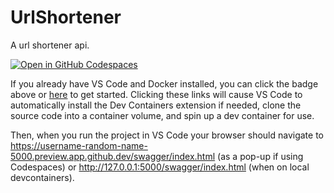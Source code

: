 # UrlShortener

A url shortener api.

[![Open in GitHub Codespaces](https://github.com/codespaces/badge.svg)](https://codespaces.new/csabaszilveszter/UrlShortener)

If you already have VS Code and Docker installed, you can click the badge above or [here](https://vscode.dev/redirect?url=vscode://ms-vscode-remote.remote-containers/cloneInVolume?url=https://github.com/csabaszilveszter/UrlShortener) to get started. Clicking these links will cause VS Code to automatically install the Dev Containers extension if needed, clone the source code into a container volume, and spin up a dev container for use.

Then, when you run the project in VS Code your browser should navigate to <https://username-random-name-5000.preview.app.github.dev/swagger/index.html> (as a pop-up if using Codespaces) or <http://127.0.0.1:5000/swagger/index.html> (when on local devcontainers).
